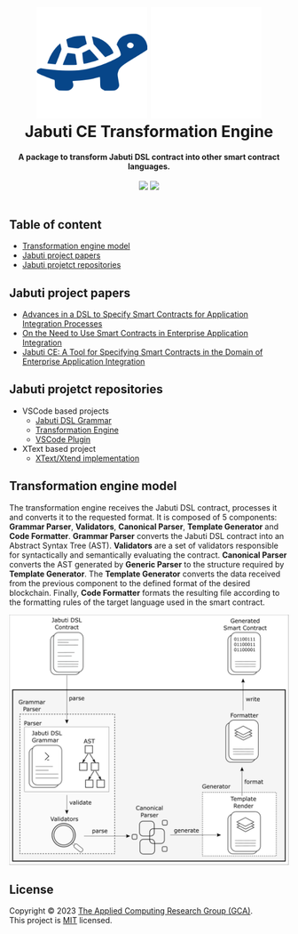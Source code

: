 <h1 align="center">
  <br>
  <img src="light.png#gh-light-mode-only" width="200" alt="Jabuti DSL">
  <img src="dark.png#gh-dark-mode-only" width="200" alt="Jabuti DSL">
  <br>
  Jabuti CE Transformation Engine
  <br>
</h1>

<h4 align="center">A package to transform Jabuti DSL contract into other smart contract languages.</h4>

<div align="center">
  <img src="https://img.shields.io/badge/hyperledger-2F3134?style=for-the-badge&logo=hyperledger&logoColor=white">
  <img src="https://img.shields.io/badge/Ethereum-3C3C3D?style=for-the-badge&logo=Ethereum&logoColor=white">
</div>

<br>

## Table of content
- [Transformation engine model](#transformation-engine-model)
- [Jabuti project papers](#jabuti-project-papers)
- [Jabuti projetct repositories](#Jabuti-projetct-repositories)

## Jabuti project papers
- [Advances in a DSL to Specify Smart Contracts for Application Integration Processes](https://sol.sbc.org.br/index.php/cibse/article/view/20962)
- [On the Need to Use Smart Contracts in Enterprise Application Integration](https://idus.us.es/handle/11441/140199)
- [Jabuti CE: A Tool for Specifying Smart Contracts in the Domain of Enterprise Application Integration](https://www.scitepress.org/Link.aspx?doi=10.5220/0012413300003645)

## Jabuti projetct repositories
- VSCode based projects
  - [Jabuti DSL Grammar](https://github.com/gca-research-group/jabuti-ce-jabuti-dsl-grammar)
  - [Transformation Engine](https://github.com/gca-research-group/jabuti-ce-transformation-engine)
  - [VSCode Plugin](https://github.com/gca-research-group/jabuti-ce-vscode-plugin)
- XText based project
  - [XText/Xtend implementation](https://github.com/gca-research-group/dsl-smart-contract-eai)

## Transformation engine model
The transformation engine receives the Jabuti DSL contract, processes it and converts it to the requested format. It is composed of 5 components: **Grammar Parser**, **Validators**, **Canonical Parser**, **Template Generator** and **Code Formatter**. **Grammar Parser** converts the Jabuti DSL contract into an Abstract Syntax Tree (AST). **Validators** are a set of validators responsible for syntactically and semantically evaluating the contract. **Canonical Parser** converts the AST generated by **Generic Parser** to the structure required by **Template Generator**. The **Template Generator** converts the data received from the previous component to the defined format of the desired blockchain. Finally, **Code Formatter** formats the resulting file according to the formatting rules of the target language used in the smart contract.

<div align="center">
  <img src="transformation-engine.png">
</div>

## License

Copyright © 2023 [The Applied Computing Research Group (GCA)](https://github.com/gca-research-group).<br />
This project is [MIT](https://github.com/gca-research-group/jabuti-dsl-language-model-transformation/blob/master/LICENSE) licensed.
